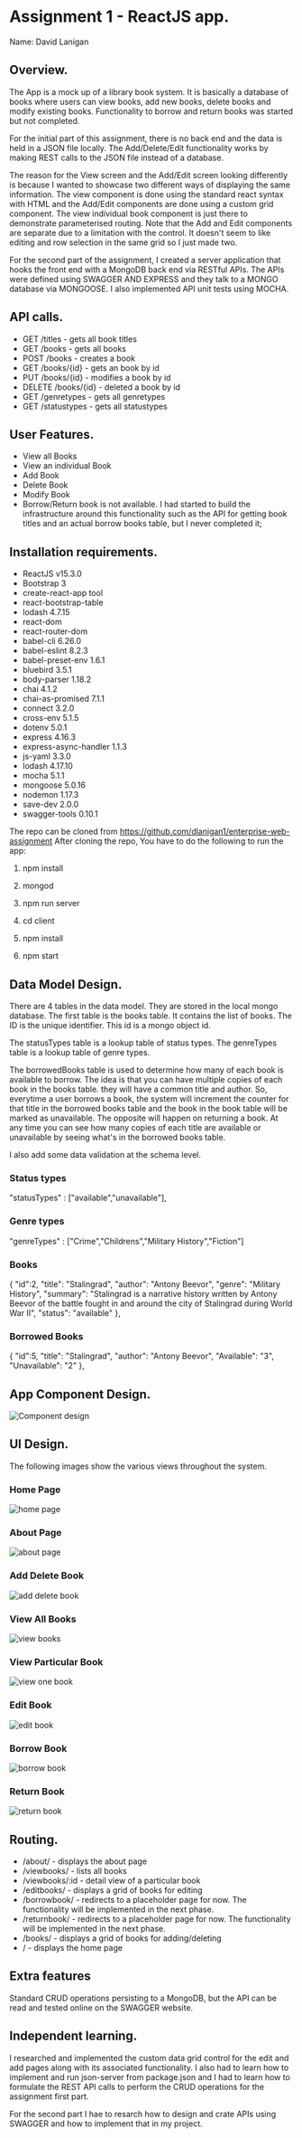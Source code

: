 # Assignment 1 - ReactJS app.

Name: David Lanigan

## Overview.
The App is a mock up of a library book system. It is basically a database of books where users can view books, add new books, delete books and modify existing books. Functionality to borrow and return books was started but not completed.

For the initial part of this assignment, there is no back end and the data is held in a JSON file locally. The Add/Delete/Edit functionality works by making REST calls to the JSON file instead of a database.

The reason for the View screen and the Add/Edit screen looking differently is because I wanted to showcase two different ways of displaying the same information. The view component is done using the standard react syntax with HTML and the Add/Edit components are done using a custom grid component. The view individual book component is just there to demonstrate parameterised routing. Note that the Add and Edit components are separate due to a limitation with the control. It doesn't seem to like editing and row selection in the same grid so I just made two.

For the second part of the assignment, I created a server application that hooks the front end with a MongoDB back end via RESTful APIs. The APIs were defined using SWAGGER AND EXPRESS and they talk to a MONGO database via MONGOOSE. I also implemented API unit tests using MOCHA.

## API calls.
  + GET /titles - gets all book titles
  + GET /books - gets all books
  + POST /books - creates a book
  + GET /books/{id} - gets an book by id
  + PUT /books/{id} - modifies a book by id
  + DELETE /books/{id} - deleted a book by id
  + GET /genretypes - gets all genretypes
  + GET /statustypes - gets all statustypes

## User Features.

 + View all Books
 + View an individual Book
 + Add Book
 + Delete Book
 + Modify Book
 + Borrow/Return book is not available. I had started to build the infrastructure around this functionality such as the API for getting book titles and an actual borrow books table, but I never completed it;

## Installation requirements.

+ ReactJS v15.3.0
+ Bootstrap 3
+ create-react-app tool
+ react-bootstrap-table
+ lodash 4.7.15
+ react-dom
+ react-router-dom
+ babel-cli 6.26.0
+ babel-eslint 8.2.3
+ babel-preset-env 1.6.1
+ bluebird 3.5.1
+ body-parser 1.18.2
+ chai 4.1.2
+ chai-as-promised 7.1.1
+ connect 3.2.0
+ cross-env 5.1.5
+ dotenv 5.0.1
+ express 4.16.3
+ express-async-handler 1.1.3
+ js-yaml 3.3.0
+ lodash 4.17.10
+ mocha 5.1.1
+ mongoose 5.0.16
+ nodemon 1.17.3
+ save-dev 2.0.0
+ swagger-tools 0.10.1

The repo can be cloned from https://github.com/dlanigan1/enterprise-web-assignment
After cloning the repo, You have to do the following to run the app:

1) npm install

2) mongod

3) npm run server

3) cd client

4) npm install

5) npm start

## Data Model Design.

There are 4 tables in the data model. They are stored in the local mongo database.
The first table is the books table. It contains the list of books. The ID is the unique identifier. This id is a mongo object id.

The statusTypes table is a lookup table of status types.
The genreTypes table is a lookup table of genre types.

The borrowedBooks table is used to determine how many of each book is available to borrow. The idea is that you can have multiple copies of each book in the books table. they will have a common title and author. So, everytime a user borrows a book, the system will increment the counter for that title in the borrowed books table and the book in the book table will be marked as unavailable. The opposite will happen on returning a book. At any time you can see how many copies of each title are available or unavailable by seeing what's in the borrowed books table.

I also add some data validation at the schema level.

### Status types
"statusTypes" : ["available","unavailable"],

### Genre types
"genreTypes" :  ["Crime","Childrens","Military History","Fiction"]

### Books
{
    "id":2,
    "title": "Stalingrad",
    "author": "Antony Beevor",
    "genre": "Military History",
    "summary": "Stalingrad is a narrative history written by Antony Beevor of the battle fought in and around the city of Stalingrad during World War II",
    "status": "available"
},

### Borrowed Books
{
    "id":5,
    "title": "Stalingrad",
    "author": "Antony Beevor",
    "Available": "3",
    "Unavailable": "2"
},

## App Component Design.

![Component design][image9]

## UI Design.

The following images show the various views throughout the system.
### Home Page
![home page][image1]
### About Page
![about page][image2]
### Add Delete Book
![add delete book][image3]
### View All Books
![view books][image4]
### View Particular Book
![view one book][image8]
### Edit Book
![edit book][image5]
### Borrow Book
![borrow book][image6]
### Return Book
![return book][image7]

## Routing.
+ /about/ - displays the about page
+ /viewbooks/ - lists all books
+ /viewbooks/:id - detail view of a particular book
+ /editbooks/ - displays a grid of books for editing
+ /borrowbook/ - redirects to a placeholder page for now. The functionality will be implemented in the next phase.
+ /returnbook/ - redirects to a placeholder page for now. The functionality will be implemented in the next phase.
+ /books/ - displays a grid of books for adding/deleting
+ / - displays the home page

## Extra features

Standard CRUD operations persisting to a MongoDB, but the API can be read and tested online on the SWAGGER website.

## Independent learning.

I researched and implemented the custom data grid control for the edit and add pages along with its associated functionality.
I also had to learn how to implement and run json-server from package.json and I had to learn how to formulate the REST API calls to perform the CRUD operations for the assignment first part.

For the second part I hae to resarch how to design and crate APIs using SWAGGER and how to implement that in my project.

[image1]: ./homepage.png
[image2]: ./about.png
[image3]: ./addDeletebook.png
[image4]: ./viewbooks.png
[image5]: ./editbook.png
[image6]: ./borrowbook.png
[image7]: ./returnbook.png
[image8]: ./viewonebook.png
[image9]: ./flow.png

